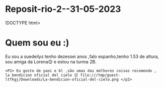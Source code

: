 # Reposit-rio-2--31-05-2023
!DOCTYPE html>
<html lang = "pt.br">
    <head>
        <meta charet="UTF-8">
            <meta name ="VIEWPORT" content ="width = device - width, initial - scale = 1,0">
             <title>suedeilys duarlirys salazar ochoa </title>
      </head>
      <body>
           <h1>Quem sou eu :)</h1>
         <P1>Eu sou a suedeilys tenho dezessei anos ,falo espanho,tenho 1.53 de altura, sou amiga da Lorena😊️ e estou na turma 2B.</P1> 
          <br>

    <P2> Eu gosto de yaoi e bl ,são umas das melhores coisas recomendo , la bendicion oficial del cielo 😊️ file:///tmp/guest-ltfkgj/Downloads/La-bendicion-oficial-del-cielo.png </p2>

   </body>
   </html>
